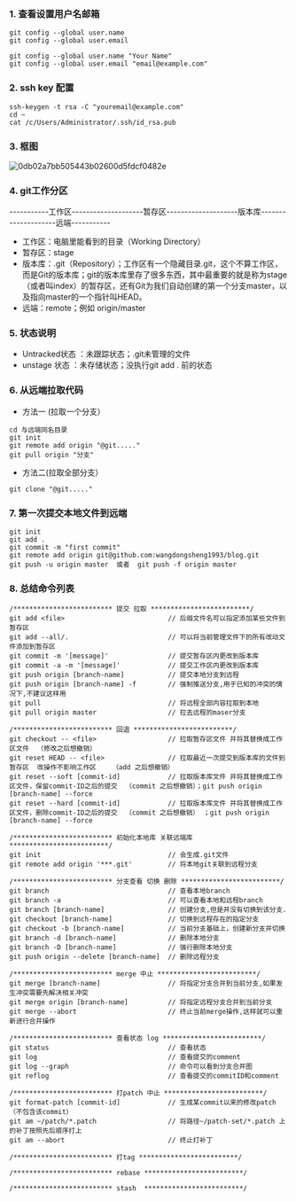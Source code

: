 ### 1. 查看设置用户名邮箱
```
git config --global user.name
git config --global user.email
```

```
git config --global user.name "Your Name"
git config --global user.email "email@example.com"
```

### 2. ssh key 配置
```
ssh-keygen -t rsa -C "youremail@example.com"
cd ~
cat /c/Users/Administrator/.ssh/id_rsa.pub
```

### 3. 框图
![0db02a7bb505443b02600d5fdcf0482e](https://user-images.githubusercontent.com/26395119/62100685-49ebc380-b2c5-11e9-9018-5be44b0d838f.jpg)

### 4. git工作分区
-----------工作区--------------------暂存区--------------------版本库--------------------远端-----------
- 工作区：电脑里能看到的目录（Working Directory）
- 暂存区：stage
- 版本库：.git（Repository）；工作区有一个隐藏目录.git，这个不算工作区，而是Git的版本库；git的版本库里存了很多东西，其中最重要的就是称为stage（或者叫index）的暂存区，还有Git为我们自动创建的第一个分支master，以及指向master的一个指针叫HEAD。
- 远端：remote；例如 origin/master

### 5. 状态说明
- Untracked状态 	：未跟踪状态；.git未管理的文件
- unstage 状态	：未存储状态；没执行git add . 前的状态

### 6. 从远端拉取代码
- 方法一 (拉取一个分支）

```
cd 与远端同名目录
git init
git remote add origin "@git....."
git pull origin "分支"
```

- 方法二(拉取全部分支）

```
git clone "@git....."
```

### 7. 第一次提交本地文件到远端

```
git init
git add .
git commit -m "first commit"
git remote add origin git@github.com:wangdongsheng1993/blog.git
git push -u origin master  或者  git push -f origin master
```

### 8. 总结命令列表

```
/************************* 提交 拉取 *************************/ 
git add <file>                          // 后缀文件名可以指定添加某些文件到暂存区
git add --all/.                         // 可以将当前管理文件下的所有改动文件添加到暂存区
git commit -m '[message]'               // 提交暂存区内更改到版本库
git commit -a -m '[message]'            // 提交工作区内更改到版本库
git push origin [branch-name]           // 提交本地分支到远程
git push origin [branch-name] -f        // 强制推送分支,用于已知的冲突的情况下,不建议这样用
git pull                                // 将远程全部内容拉取到本地
git pull origin master                  // 拉去远程的maser分支

/************************* 回退 *************************/
git checkout -- <file>                  // 拉取暂存区文件 并将其替换成工作区文件  （修改之后想撤销）
git reset HEAD -- <file>                // 拉取最近一次提交到版本库的文件到暂存区  改操作不影响工作区    （add 之后想撤销）
git reset --soft [commit-id]            // 拉取版本库文件 并将其替换成工作区文件，保留commit-ID之后的提交  （commit 之后想撤销）；git push origin [branch-name] --force
git reset --hard [commit-id]            // 拉取版本库文件 并将其替换成工作区文件，删除commit-ID之后的提交  （commit 之后想撤销） ；git push origin [branch-name] --force

/************************* 初始化本地库 关联远端库 *************************/
git init                                // 会生成.git文件
git remote add origin '***.git'         // 将本地git关联到远程分支

/************************* 分支查看 切换 删除 *************************/
git branch                              // 查看本地branch
git branch -a                           // 可以查看本地和远程branch
git branch [branch-name]                // 创建分支,但是并没有切换到该分支.
git checkout [branch-name]              // 切换到远程存在的指定分支
git checkout -b [branch-name]           // 当前分支基础上，创建新分支并切换
git branch -d [branch-name]             // 删除本地分支
git branch -D [branch-name]             // 强行删除本地分支
git push origin --delete [branch-name]  // 删除远程分支

/************************* merge 中止 *************************/
git merge [branch-name]                 // 将指定分支合并到当前分支,如果发生冲突需要先解决相关冲突
git merge origin [branch-name]          // 将指定远程分支合并到当前分支
git merge --abort                       // 终止当前merge操作,这样就可以重新进行合并操作

/************************* 查看状态 log *************************/
git status                              // 查看状态
git log                                 // 查看提交的comment
git log --graph                         // 命令可以看到分支合并图
git reflog                              // 查看提交的commitID和comment

/************************* 打patch 中止 *************************/
git format-patch [commit-id]            // 生成某commit以来的修改patch（不包含该commit）	
git am ~/patch/*.patch                  // 将路径~/patch-set/*.patch 上的补丁按照先后顺序打上	
git am --abort                          // 终止打补丁	

/************************* 打tag *************************/

/************************* rebase *************************/

/************************* stash  *************************/
```